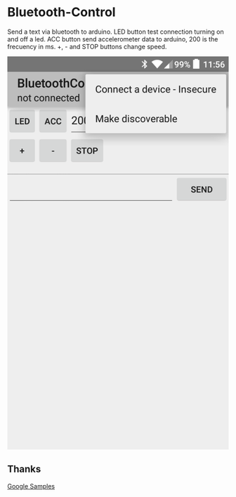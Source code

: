 # Bluetooth-Control

Send a text via bluetooth to arduino. LED button test connection turning on and off
a led. ACC button send accelerometer data to arduino, 200 is the frecuency in ms.
+, - and STOP buttons change speed.


![Screenshot](Application/Screenshot.png?raw=true)

## Thanks

[Google Samples](https://github.com/googlesamples/android-BluetoothChat)